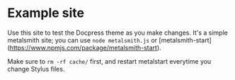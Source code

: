 # Example site

Use this site to test the Docpress theme as you make changes. It's a simple metalsmith site; you can use `node metalsmith.js` or [metalsmith-start] (https://www.npmjs.com/package/metalsmith-start).

Make sure to `rm -rf cache/` first, and restart metalstart everytime you change Stylus files.
